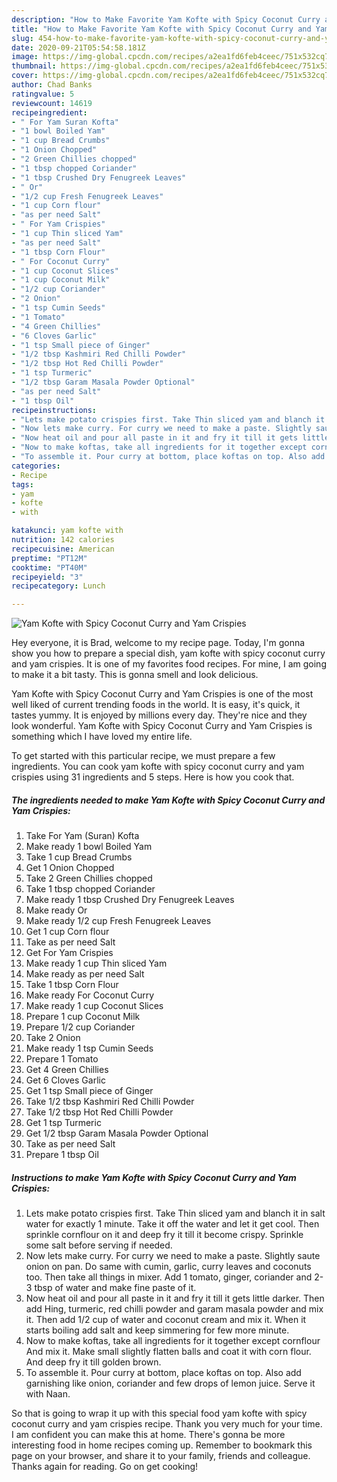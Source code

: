 ```yaml
---
description: "How to Make Favorite Yam Kofte with Spicy Coconut Curry and Yam Crispies"
title: "How to Make Favorite Yam Kofte with Spicy Coconut Curry and Yam Crispies"
slug: 454-how-to-make-favorite-yam-kofte-with-spicy-coconut-curry-and-yam-crispies
date: 2020-09-21T05:54:58.181Z
image: https://img-global.cpcdn.com/recipes/a2ea1fd6feb4ceec/751x532cq70/yam-kofte-with-spicy-coconut-curry-and-yam-crispies-recipe-main-photo.jpg
thumbnail: https://img-global.cpcdn.com/recipes/a2ea1fd6feb4ceec/751x532cq70/yam-kofte-with-spicy-coconut-curry-and-yam-crispies-recipe-main-photo.jpg
cover: https://img-global.cpcdn.com/recipes/a2ea1fd6feb4ceec/751x532cq70/yam-kofte-with-spicy-coconut-curry-and-yam-crispies-recipe-main-photo.jpg
author: Chad Banks
ratingvalue: 5
reviewcount: 14619
recipeingredient:
- " For Yam Suran Kofta"
- "1 bowl Boiled Yam"
- "1 cup Bread Crumbs"
- "1 Onion Chopped"
- "2 Green Chillies chopped"
- "1 tbsp chopped Coriander"
- "1 tbsp Crushed Dry Fenugreek Leaves"
- " Or"
- "1/2 cup Fresh Fenugreek Leaves"
- "1 cup Corn flour"
- "as per need Salt"
- " For Yam Crispies"
- "1 cup Thin sliced Yam"
- "as per need Salt"
- "1 tbsp Corn Flour"
- " For Coconut Curry"
- "1 cup Coconut Slices"
- "1 cup Coconut Milk"
- "1/2 cup Coriander"
- "2 Onion"
- "1 tsp Cumin Seeds"
- "1 Tomato"
- "4 Green Chillies"
- "6 Cloves Garlic"
- "1 tsp Small piece of Ginger"
- "1/2 tbsp Kashmiri Red Chilli Powder"
- "1/2 tbsp Hot Red Chilli Powder"
- "1 tsp Turmeric"
- "1/2 tbsp Garam Masala Powder Optional"
- "as per need Salt"
- "1 tbsp Oil"
recipeinstructions:
- "Lets make potato crispies first. Take Thin sliced yam and blanch it in salt water for exactly 1 minute. Take it off the water and let it get cool. Then sprinkle cornflour on it and deep fry it till it become crispy. Sprinkle some salt before serving if needed."
- "Now lets make curry. For curry we need to make a paste. Slightly saute onion on pan. Do same with cumin, garlic, curry leaves and coconuts too. Then take all things in mixer. Add 1 tomato, ginger, coriander and 2-3 tbsp of water and make fine paste of it."
- "Now heat oil and pour all paste in it and fry it till it gets little darker. Then add Hing, turmeric, red chilli powder and garam masala powder and mix it. Then add 1/2 cup of water and coconut cream and mix it. When it starts boiling add salt and keep simmering for few more minute."
- "Now to make koftas, take all ingredients for it together except cornflour And mix it. Make small slightly flatten balls and coat it with corn flour. And deep fry it till golden brown."
- "To assemble it. Pour curry at bottom, place koftas on top. Also add garnishing like onion, coriander and few drops of lemon juice. Serve it with Naan."
categories:
- Recipe
tags:
- yam
- kofte
- with

katakunci: yam kofte with 
nutrition: 142 calories
recipecuisine: American
preptime: "PT12M"
cooktime: "PT40M"
recipeyield: "3"
recipecategory: Lunch

---
```



![Yam Kofte with Spicy Coconut Curry and Yam Crispies](https://img-global.cpcdn.com/recipes/a2ea1fd6feb4ceec/751x532cq70/yam-kofte-with-spicy-coconut-curry-and-yam-crispies-recipe-main-photo.jpg)

Hey everyone, it is Brad, welcome to my recipe page. Today, I'm gonna show you how to prepare a special dish, yam kofte with spicy coconut curry and yam crispies. It is one of my favorites food recipes. For mine, I am going to make it a bit tasty. This is gonna smell and look delicious.



Yam Kofte with Spicy Coconut Curry and Yam Crispies is one of the most well liked of current trending foods in the world. It is easy, it's quick, it tastes yummy. It is enjoyed by millions every day. They're nice and they look wonderful. Yam Kofte with Spicy Coconut Curry and Yam Crispies is something which I have loved my entire life.


To get started with this particular recipe, we must prepare a few ingredients. You can cook yam kofte with spicy coconut curry and yam crispies using 31 ingredients and 5 steps. Here is how you cook that.

<!--inarticleads1-->

##### The ingredients needed to make Yam Kofte with Spicy Coconut Curry and Yam Crispies:

1. Take  For Yam (Suran) Kofta
1. Make ready 1 bowl Boiled Yam
1. Take 1 cup Bread Crumbs
1. Get 1 Onion Chopped
1. Take 2 Green Chillies chopped
1. Take 1 tbsp chopped Coriander
1. Make ready 1 tbsp Crushed Dry Fenugreek Leaves
1. Make ready  Or
1. Make ready 1/2 cup Fresh Fenugreek Leaves
1. Get 1 cup Corn flour
1. Take as per need Salt
1. Get  For Yam Crispies
1. Make ready 1 cup Thin sliced Yam
1. Make ready as per need Salt
1. Take 1 tbsp Corn Flour
1. Make ready  For Coconut Curry
1. Make ready 1 cup Coconut Slices
1. Prepare 1 cup Coconut Milk
1. Prepare 1/2 cup Coriander
1. Take 2 Onion
1. Make ready 1 tsp Cumin Seeds
1. Prepare 1 Tomato
1. Get 4 Green Chillies
1. Get 6 Cloves Garlic
1. Get 1 tsp Small piece of Ginger
1. Take 1/2 tbsp Kashmiri Red Chilli Powder
1. Take 1/2 tbsp Hot Red Chilli Powder
1. Get 1 tsp Turmeric
1. Get 1/2 tbsp Garam Masala Powder Optional
1. Take as per need Salt
1. Prepare 1 tbsp Oil




<!--inarticleads2-->

##### Instructions to make Yam Kofte with Spicy Coconut Curry and Yam Crispies:

1. Lets make potato crispies first. Take Thin sliced yam and blanch it in salt water for exactly 1 minute. Take it off the water and let it get cool. Then sprinkle cornflour on it and deep fry it till it become crispy. Sprinkle some salt before serving if needed.
1. Now lets make curry. For curry we need to make a paste. Slightly saute onion on pan. Do same with cumin, garlic, curry leaves and coconuts too. Then take all things in mixer. Add 1 tomato, ginger, coriander and 2-3 tbsp of water and make fine paste of it.
1. Now heat oil and pour all paste in it and fry it till it gets little darker. Then add Hing, turmeric, red chilli powder and garam masala powder and mix it. Then add 1/2 cup of water and coconut cream and mix it. When it starts boiling add salt and keep simmering for few more minute.
1. Now to make koftas, take all ingredients for it together except cornflour And mix it. Make small slightly flatten balls and coat it with corn flour. And deep fry it till golden brown.
1. To assemble it. Pour curry at bottom, place koftas on top. Also add garnishing like onion, coriander and few drops of lemon juice. Serve it with Naan.




So that is going to wrap it up with this special food yam kofte with spicy coconut curry and yam crispies recipe. Thank you very much for your time. I am confident you can make this at home. There's gonna be more interesting food in home recipes coming up. Remember to bookmark this page on your browser, and share it to your family, friends and colleague. Thanks again for reading. Go on get cooking!
